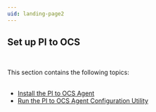 ```yaml
---
uid: landing-page2
---
```


## Set up PI to OCS
<br>

This section contains the following topics:
<br>
<br>
* [Install the PI to OCS Agent](xref:install-agent)
* [Run the PI to OCS Agent Configuration Utility](xref:pi-to-ocs-utility)